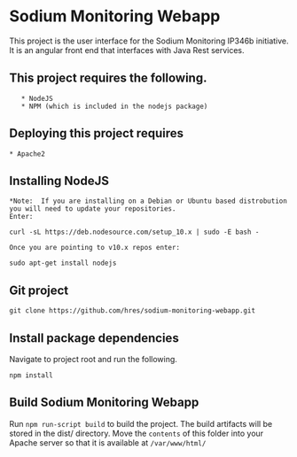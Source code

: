 # Sodium Monitoring Webapp
This project is the user interface for the Sodium Monitoring IP346b initiative. It is an angular front end that interfaces with Java Rest services. 

## This project requires the following. 

```* Git
   * NodeJS
   * NPM (which is included in the nodejs package)
```

## Deploying this project requires
```* Apache2```
## Installing NodeJS 
```
*Note:  If you are installing on a Debian or Ubuntu based distrobution you will need to update your repositories.
Enter:

curl -sL https://deb.nodesource.com/setup_10.x | sudo -E bash -

Once you are pointing to v10.x repos enter:

sudo apt-get install nodejs
```
## Git project
```
git clone https://github.com/hres/sodium-monitoring-webapp.git
```

## Install package dependencies

Navigate to project root and run the following.
```
npm install
```

## Build Sodium Monitoring Webapp

Run `npm run-script build` to build the project. The build artifacts will be stored in the dist/ directory. Move the `contents` of this folder into your Apache server so that it is available at `/var/www/html/`